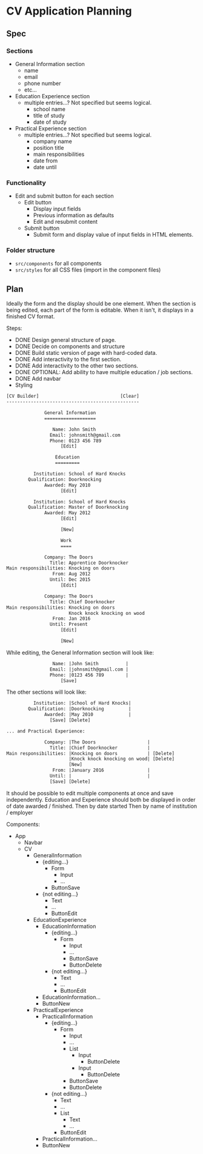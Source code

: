 # CV Application Planning

## Spec

### Sections

- General Information section
  - name
  - email
  - phone number
  - etc...
- Education Experience section
  - multiple entries...? Not specified but seems logical.
    - school name
    - title of study
    - date of study
- Practical Experience section
  - multiple entries...? Not specified but seems logical.
    - company name
    - position title
    - main responsibilities
    - date from
    - date until

### Functionality

- Edit and submit button for each section
  - Edit button
    - Display input fields
    - Previous information as defaults
    - Edit and resubmit content
  - Submit button
    - Submit form and display value of input fields in HTML elements.

### Folder structure

- `src/components` for all components
- `src/styles` for all CSS files (import in the component files)

## Plan

Ideally the form and the display should be one element. When the section is being edited, each part of the form is editable. When it isn't, it displays in a finished CV format.

Steps:

- DONE Design general structure of page.
- DONE Decide on components and structure
- DONE Build static version of page with hard-coded data.
- DONE Add interactivity to the first section.
- DONE Add interactivity to the other two sections.
- DONE OPTIONAL: Add ability to have multiple education / job sections.
- DONE Add navbar
- Styling

```txt
[CV Builder]                              [Clear]
-------------------------------------------------

              General Information
              ===================

                 Name: John Smith
                Email: johnsmith@gmail.com
                Phone: 0123 456 789
                    [Edit]

                  Education
                  =========

          Institution: School of Hard Knocks
        Qualification: Doorknocking
              Awarded: May 2010
                    [Edit]

          Institution: School of Hard Knocks
        Qualification: Master of Doorknocking
              Awarded: May 2012
                    [Edit]

                    [New]

                    Work
                    ====

              Company: The Doors
                Title: Apprentice Doorknocker
Main responsibilities: Knocking on doors
                 From: Aug 2012
                Until: Dec 2015
                    [Edit]

              Company: The Doors
                Title: Chief Doorknocker
Main responsibilities: Knocking on doors
                       Knock knock knocking on wood
                 From: Jan 2016
                Until: Present
                    [Edit]

                    [New]
```

While editing, the General Information section will look like:

```txt
                 Name: |John Smith          |
                Email: |johnsmith@gmail.com |
                Phone: |0123 456 789        |
                    [Save]
```

The other sections will look like:

```txt
          Institution: |School of Hard Knocks|
        Qualification: |Doorknocking         |
              Awarded: |May 2010             |
                [Save] [Delete]

... and Practical Experience:

              Company: |The Doors                   | 
                Title: |Chief Doorknocker           |
Main responsibilities: |Knocking on doors           | [Delete]
                       |Knock knock knocking on wood| [Delete]
                       [New] 
                 From: |January 2016                |
                Until: |                            |
                [Save] [Delete]


```

It should be possible to edit multiple components at once and save independently.
Education and Experience should both be displayed in order of date awarded / finished.
  Then by date started
  Then by name of institution / employer

Components:

- App
  - Navbar
  - CV
    - GeneralInformation
      - {editing...}
        - Form
          - Input
          - ...
        - ButtonSave
      - {not editing...}
        - Text
        - ...
        - ButtonEdit
    - EducationExperience
      - EducationInformation
        - {editing...}
          - Form
            - Input
            - ...
            - ButtonSave
            - ButtonDelete
        - {not editing...}
          - Text
          - ...
          - ButtonEdit
      - EducationInformation...
      - ButtonNew
    - PracticalExperience
      - PracticalInformation
        - {editing...}
          - Form
            - Input
            - ...
            - List
              - Input
                - ButtonDelete
              - Input
                - ButtonDelete
            - ButtonSave
            - ButtonDelete
        - {not editing...}
          - Text
          - ...
          - List
            - Text
            - ...
          - ButtonEdit
      - PracticalInformation...
      - ButtonNew